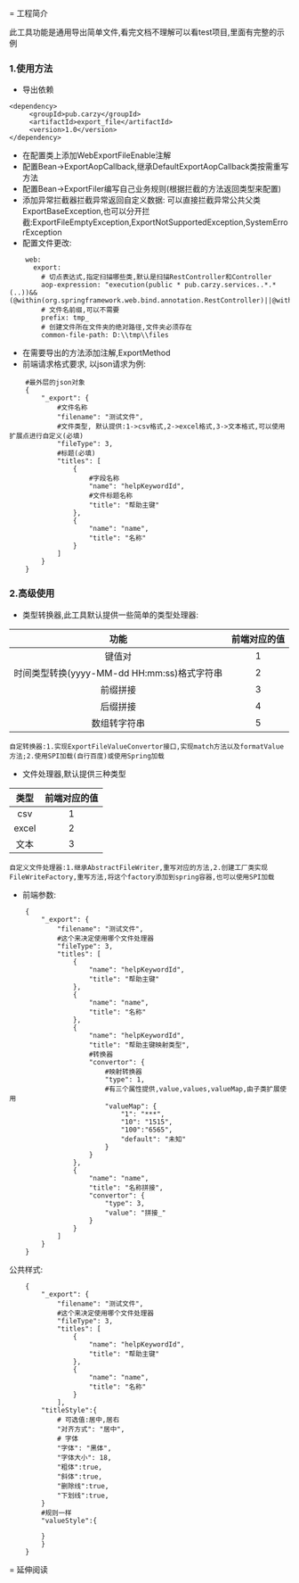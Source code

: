 = 工程简介

此工具功能是通用导出简单文件,看完文档不理解可以看test项目,里面有完整的示例

### 1.使用方法

- 导出依赖
```
<dependency>
     <groupId>pub.carzy</groupId>
     <artifactId>export_file</artifactId>
     <version>1.0</version>
</dependency>
```
- 在配置类上添加WebExportFileEnable注解
- 配置Bean->ExportAopCallback,继承DefaultExportAopCallback类按需重写方法
- 配置Bean->ExportFiler编写自己业务规则(根据拦截的方法返回类型来配置)
- 添加异常拦截器拦截异常返回自定义数据: 可以直接拦截异常公共父类ExportBaseException,也可以分开拦截:ExportFileEmptyException,ExportNotSupportedException,SystemErrorException
- 配置文件更改:
```
    web:
      export:
        # 切点表达式,指定扫描哪些类,默认是扫描RestController和Controller
        aop-expression: "execution(public * pub.carzy.services..*.*(..))&&(@within(org.springframework.web.bind.annotation.RestController)||@within(org.springframework.stereotype.Controller))"
        # 文件名前缀,可以不需要
        prefix: tmp_
        # 创建文件所在文件夹的绝对路径,文件夹必须存在
        common-file-path: D:\\tmp\\files
```
- 在需要导出的方法添加注解,ExportMethod
- 前端请求格式要求, 以json请求为例:

```
    #最外层的json对象
    {
        "_export": {
            #文件名称
            "filename": "测试文件",
            #文件类型, 默认提供:1->csv格式,2->excel格式,3->文本格式,可以使用扩展点进行自定义(必填)
            "fileType": 3,
            #标题(必填)
            "titles": [
                {
                    #字段名称
                    "name": "helpKeywordId",
                    #文件标题名称
                    "title": "帮助主键"
                },
                {
                    "name": "name",
                    "title": "名称"
                }
            ]
        }
    }
```

### 2.高级使用
- 类型转换器,此工具默认提供一些简单的类型处理器:

|功能|前端对应的值|
|:--:|:--:|
|键值对|1|
|时间类型转换(yyyy-MM-dd HH:mm:ss)格式字符串|2|
|前缀拼接|3|
|后缀拼接|4|
|数组转字符串|5|

    自定转换器:1.实现ExportFileValueConvertor接口,实现match方法以及formatValue方法;2.使用SPI加载(自行百度)或使用Spring加载
- 文件处理器,默认提供三种类型

|类型|前端对应的值|
|:--:|:--:|
|csv|1|
|excel|2|
|文本|3|
    自定义文件处理器:1.继承AbstractFileWriter,重写对应的方法,2.创建工厂类实现FileWriteFactory,重写方法,将这个factory添加到spring容器,也可以使用SPI加载
- 前端参数:

```
    {
        "_export": {
            "filename": "测试文件",
            #这个来决定使用哪个文件处理器
            "fileType": 3,
            "titles": [
                {
                    "name": "helpKeywordId",
                    "title": "帮助主键"
                },
                {
                    "name": "name",
                    "title": "名称"
                },
                {
                    "name": "helpKeywordId",
                    "title": "帮助主键映射类型",
                    #转换器
                    "convertor": {
                        #映射转换器
                        "type": 1,
                        #有三个属性提供,value,values,valueMap,由子类扩展使用
                        "valueMap": {
                            "1": "***",
                            "10": "1515",
                            "100":"6565",
                            "default": "未知"
                        }
                    }
                },
                {
                    "name": "name",
                    "title": "名称拼接",
                    "convertor": {
                        "type": 3,
                        "value": "拼接_"
                    }
                }
            ]
        }
    }
```
公共样式:

```
    {
        "_export": {
            "filename": "测试文件",
            #这个来决定使用哪个文件处理器
            "fileType": 3,
            "titles": [
                {
                    "name": "helpKeywordId",
                    "title": "帮助主键"
                },
                {
                    "name": "name",
                    "title": "名称"
                }
            ],
        "titleStyle":{
            # 可选值:居中,居右
            "对齐方式": "居中",
            # 字体
            "字体": "黑体",
            "字体大小": 18,
            "粗体":true,
            "斜体":true,
            "删除线":true,
            "下划线":true,
        }
        #规则一样
        "valueStyle":{

        }
        }
    }
```
= 延伸阅读
